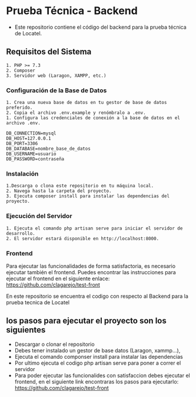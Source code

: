 
# Prueba Técnica - Backend
- Este repositorio contiene el código del backend para la prueba técnica de Locatel.

## Requisitos del Sistema
    1. PHP >= 7.3
    2. Composer
    3. Servidor web (Laragon, XAMPP, etc.)
    
### Configuración de la Base de Datos
    1. Crea una nueva base de datos en tu gestor de base de datos preferido.
    2. Copia el archivo .env.example y renómbralo a .env.
    1. Configura las credenciales de conexión a la base de datos en el archivo .env.

    DB_CONNECTION=mysql
    DB_HOST=127.0.0.1
    DB_PORT=3306
    DB_DATABASE=nombre_base_de_datos
    DB_USERNAME=usuario
    DB_PASSWORD=contraseña

### Instalación
    1.Descarga o clona este repositorio en tu máquina local.
    2. Navega hasta la carpeta del proyecto.
    3. Ejecuta composer install para instalar las dependencias del proyecto.

### Ejecución del Servidor
    1. Ejecuta el comando php artisan serve para iniciar el servidor de desarrollo.
    2. El servidor estará disponible en http://localhost:8000.

### Frontend
Para ejecutar las funcionalidades de forma satisfactoria, es necesario ejecutar también el frontend. Puedes encontrar las instrucciones para ejecutar el frontend en el siguiente enlace: https://github.com/clagarejo/test-front


En este repositorio se encuentra el codigo con respecto al Backend para la prueba tecnica de Locatel

## los pasos para ejecutar el proyecto son los siguientes
  - Descargar o clonar el repositorio
  - Debes tener instalado un gestor de base datos (Laragon, xammp...),
  - Ejecuta el comando componser install para instalar las dependencias
  - Por ultimo ejecuta el codigo php artisan serve para poner a correr el servidor
  - Para poder ejecutar las funcionalides con satisfaccion debes ejecutar el frontend, en el siguiente link encontraras los pasos para ejecutarlo: https://github.com/clagarejo/test-front
